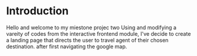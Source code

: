 # Introduction
Hello and welcome to my miestone projec two
Using and modifying a vareity of codes from the interactive frontend module, I've decide to create a landing page that directs the user to travel agent of their chosen destination.
after first navigating the google map.